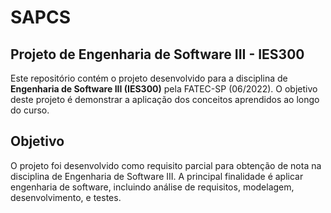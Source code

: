 # SAPCS

## Projeto de Engenharia de Software III - IES300

Este repositório contém o projeto desenvolvido para a disciplina de **Engenharia de Software III (IES300)** pela FATEC-SP (06/2022). O objetivo deste projeto é demonstrar a aplicação dos conceitos aprendidos ao longo do curso.

## Objetivo

O projeto foi desenvolvido como requisito parcial para obtenção de nota na disciplina de Engenharia de Software III. A principal finalidade é aplicar engenharia de software, incluindo análise de requisitos, modelagem, desenvolvimento, e testes.